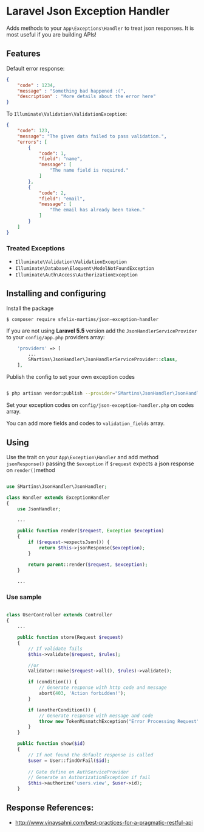 # Laravel Json Exception Handler

Adds methods to your `App\Exceptions\Handler` to treat json responses.
It is most useful if you are building APIs!

## Features

Default error response:

```json
{
    "code" : 1234,
    "message" : "Something bad happened :(",
    "description" : "More details about the error here"
}
```

To `Illuminate\Validation\ValidationException`:

```json
{
    "code": 123,
    "message": "The given data failed to pass validation.",
    "errors": [
        {
            "code": 1,
            "field": "name",
            "message": [
                "The name field is required."
            ]
        },
        {
            "code": 2,
            "field": "email",
            "message": [
                "The email has already been taken."
            ]
        }
    ]
}
```

### Treated Exceptions

- `Illuminate\Validation\ValidationException`
- `Illuminate\Database\Eloquent\ModelNotFoundException`
- `Illuminate\Auth\Access\AuthorizationException`

## Installing and configuring

Install the package 

```console
$ composer require sfelix-martins/json-exception-handler
```

If you are not using **Laravel 5.5** version add the `JsonHandlerServiceProvider` to your `config/app.php` providers array:

```php
    'providers' => [
        ...
        SMartins\JsonHandler\JsonHandlerServiceProvider::class,
    ],
```

Publish the config to set your own exception codes

```sh

$ php artisan vendor:publish --provider="SMartins\JsonHandler\JsonHandlerServiceProvider"
```

Set your exception codes on `config/json-exception-handler.php` on codes array.

You can add more fields and codes to `validation_fields` array.

## Using

Use the trait on your `App\Exception\Handler` and add method `jsonResponse()` 
passing the `$exception` if `$request` expects a json response on `render()`method

```php

use SMartins\JsonHandler\JsonHandler;

class Handler extends ExceptionHandler
{
    use JsonHandler;

    ...

    public function render($request, Exception $exception)
    {   
        if ($request->expectsJson()) {
            return $this->jsonResponse($exception);
        }

        return parent::render($request, $exception);
    }
    
    ...
```

### Use sample

```php

class UserController extends Controller
{
    ...

    public function store(Request $request)
    {
        // If validate fails
        $this->validate($request, $rules);

        //or
        Validator::make($request->all(), $rules)->validate();

        if (condition()) {
            // Generate response with http code and message
            abort(403, 'Action forbidden!');
        }

        if (anotherCondition()) {
            // Generate response with message and code
            throw new TokenMismatchException("Error Processing Request", 10);
        }
    }

    public function show($id)
    {
        // If not found the default response is called
        $user = User::findOrFail($id);
        
        // Gate define on AuthServiceProvider
        // Generate an AuthorizationException if fail
        $this->authorize('users.view', $user->id);
    }

```

## Response References:

- http://www.vinaysahni.com/best-practices-for-a-pragmatic-restful-api